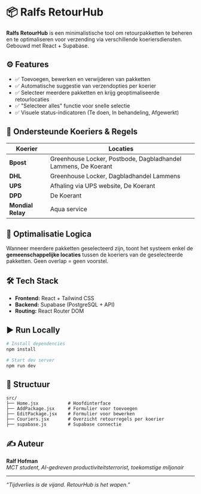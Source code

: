# 📦 Ralfs RetourHub

**Ralfs RetourHub** is een minimalistische tool om retourpakketten te beheren en te optimaliseren voor verzending via verschillende koeriersdiensten. Gebouwd met React + Supabase.

## ⚙️ Features

- ✅ Toevoegen, bewerken en verwijderen van pakketten
- ✅ Automatische suggestie van verzendopties per koerier
- ✅ Selecteer meerdere pakketten en krijg geoptimaliseerde retourlocaties
- ✅ "Selecteer alles" functie voor snelle selectie
- ✅ Visuele status-indicatoren (Te doen, In behandeling, Afgewerkt)

## 🚚 Ondersteunde Koeriers & Regels

| Koerier         | Locaties                                             |
|----------------|------------------------------------------------------|
| **Bpost**       | Greenhouse Locker, Postbode, Dagbladhandel Lammens, De Koerant |
| **DHL**         | Greenhouse Locker, Dagbladhandel Lammens            |
| **UPS**         | Afhaling via UPS website, De Koerant                |
| **DPD**         | De Koerant                                           |
| **Mondial Relay** | Aqua service                                       |

## 🧠 Optimalisatie Logica

Wanneer meerdere pakketten geselecteerd zijn, toont het systeem enkel de **gemeenschappelijke locaties** tussen de koeriers van de geselecteerde pakketten. Geen overlap = geen voorstel.

## 🛠️ Tech Stack

- **Frontend:** React + Tailwind CSS
- **Backend:** Supabase (PostgreSQL + API)
- **Routing:** React Router DOM

## ▶️ Run Locally

```bash
# Install dependencies
npm install

# Start dev server
npm run dev
```

## 📁 Structuur

```
src/
├── Home.jsx           # Hoofdinterface
├── AddPackage.jsx     # Formulier voor toevoegen
├── EditPackage.jsx    # Formulier voor bewerken
├── Couriers.jsx       # Overzicht retourregels per koerier
├── supabase.js        # Supabase connectie
```

## ✍️ Auteur

**Ralf Hofman**  
_MCT student, AI-gedreven productiviteitsterrorist, toekomstige miljonair_

---

_“Tijdverlies is de vijand. RetourHub is het wapen.”_
